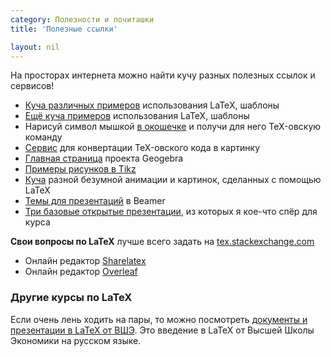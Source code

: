 ```yaml
---
category: Полезности и почиташки
title: 'Полезные ссылки'

layout: nil
---
```


На просторах интернета можно найти кучу разных полезных ссылок и сервисов! 

*  [Куча различных примеров](http://www.latextemplates.com/) использования LaTeX, шаблоны
*  [Ещё куча примеров](https://www.overleaf.com/latex/templates) использования LaTeX, шаблоны
*  Нарисуй символ мышкой [в окошечке](http://detexify.kirelabs.org/classify.html) и получи для него TeX-овскую команду
*  [Сервис](http://latex2png.com/) для конвертации TeX-овского кода в картинку
*  [Главная страница](https://www.geogebra.org/cms/ru/) проекта Geogebra
*  [Примеры рисунков в Tikz](http://www.texample.net/tikz/)                
*  [Куча](http://tex.stackexchange.com/questions/158668/nice-scientific-pictures-show-off) разной безумной анимации и картинок, сделанных с помощью LaTeX
*  [Темы для презентаций](https://www.hartwork.org/beamer-theme-matrix/) в Beamer
*  [Три базовые открытые презентации](https://www.overleaf.com/latex/learn/free-online-introduction-to-latex-part-1#.V_o9Bh8xDqN), из которых я кое-что спёр для курса

**Свои вопросы по LaTeX** лучше всего задать на [tex.stackexchange.com](http://tex.stackexchange.com/)

* Онлайн редактор [Sharelatex](https://www.sharelatex.com/)
* Онлайн редактор [Overleaf](https://www.overleaf.com/)


### Другие курсы по LaTeX

Если очень лень ходить на пары, то можно посмотреть [документы и презентации в LaTeX от ВШЭ](https://www.coursera.org/learn/latex/home/welcome). Это введение в LaTeX от Высшей Школы Экономики на русском языке.



